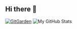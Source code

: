 ## Hi there 👋
[![GitGarden](https://gitgarden.marshallku.dev/?user_name=gaoooon)](https://github.com/marshallku/gitgarden)
![My GitHub Stats](https://github-readme-stats.vercel.app/api?username=gaoooon&show_icons=true&theme=dark)
